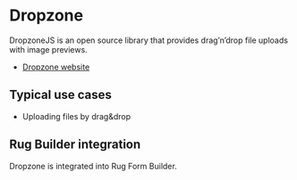 # Dropzone

DropzoneJS is an open source library that provides drag’n’drop file uploads with image previews.

- [Dropzone website](http://www.dropzonejs.com/)

## Typical use cases

- Uploading files by drag&drop

## Rug Builder integration

Dropzone is integrated into Rug Form Builder.
